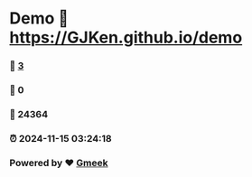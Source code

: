 # Demo :link: https://GJKen.github.io/demo 
### :page_facing_up: [3](https://GJKen.github.io/demo/tag.html) 
### :speech_balloon: 0 
### :hibiscus: 24364 
### :alarm_clock: 2024-11-15 03:24:18 
### Powered by :heart: [Gmeek](https://github.com/Meekdai/Gmeek)
